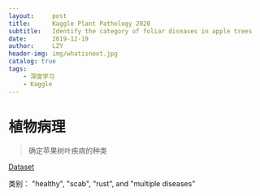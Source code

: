 ```yaml
---
layout:     post
title:      Kaggle Plant Pathology 2020
subtitle:   Identify the category of foliar diseases in apple trees
date:       2019-12-19
author:     LZY
header-img: img/whatisnext.jpg
catalog: true
tags:
    - 深度学习
    - Kaggle
---
```


# 植物病理

> 确定苹果树叶疾病的种类

[Dataset](https://www.kaggle.com/c/plant-pathology-2020-fgvc7/data)

类别： "healthy", "scab", "rust", and "multiple diseases"


